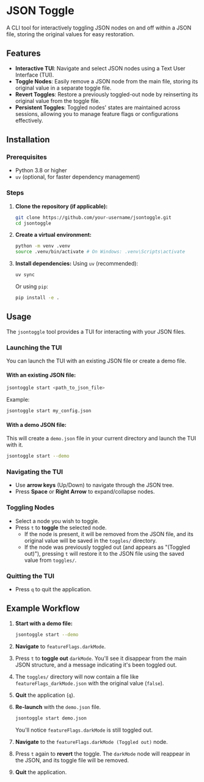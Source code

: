 # JSON Toggle

A CLI tool for interactively toggling JSON nodes on and off within a JSON file, storing the original values for easy restoration.

## Features

- **Interactive TUI**: Navigate and select JSON nodes using a Text User Interface (TUI).
- **Toggle Nodes**: Easily remove a JSON node from the main file, storing its original value in a separate toggle file.
- **Revert Toggles**: Restore a previously toggled-out node by reinserting its original value from the toggle file.
- **Persistent Toggles**: Toggled nodes' states are maintained across sessions, allowing you to manage feature flags or configurations effectively.

## Installation

### Prerequisites

- Python 3.8 or higher
- `uv` (optional, for faster dependency management)

### Steps

1. **Clone the repository (if applicable):**
   ```bash
   git clone https://github.com/your-username/jsontoggle.git
   cd jsontoggle
   ```

2. **Create a virtual environment:**
   ```bash
   python -m venv .venv
   source .venv/bin/activate # On Windows: .venv\Scripts\activate
   ```

3. **Install dependencies:**
   Using `uv` (recommended):
   ```bash
   uv sync
   ```
   Or using `pip`:
   ```bash
   pip install -e .
   ```

## Usage

The `jsontoggle` tool provides a TUI for interacting with your JSON files.

### Launching the TUI

You can launch the TUI with an existing JSON file or create a demo file.

#### With an existing JSON file:

```bash
jsontoggle start <path_to_json_file>
```

Example:
```bash
jsontoggle start my_config.json
```

#### With a demo JSON file:

This will create a `demo.json` file in your current directory and launch the TUI with it.

```bash
jsontoggle start --demo
```

### Navigating the TUI

- Use **arrow keys** (Up/Down) to navigate through the JSON tree.
- Press **Space** or **Right Arrow** to expand/collapse nodes.

### Toggling Nodes

- Select a node you wish to toggle.
- Press `t` to **toggle** the selected node.
  - If the node is present, it will be removed from the JSON file, and its original value will be saved in the `toggles/` directory.
  - If the node was previously toggled out (and appears as "(Toggled out)"), pressing `t` will restore it to the JSON file using the saved value from `toggles/`.

### Quitting the TUI

- Press `q` to quit the application.

## Example Workflow

1. **Start with a demo file:**
   ```bash
   jsontoggle start --demo
   ```

2. **Navigate** to `featureFlags.darkMode`.
3. Press `t` to **toggle out** `darkMode`. You'll see it disappear from the main JSON structure, and a message indicating it's been toggled out.
4. The `toggles/` directory will now contain a file like `featureFlags_darkMode.json` with the original value (`false`).
5. **Quit** the application (`q`).
6. **Re-launch** with the `demo.json` file.
   ```bash
   jsontoggle start demo.json
   ```
   You'll notice `featureFlags.darkMode` is still toggled out.
7. **Navigate** to the `featureFlags.darkMode (Toggled out)` node.
8. Press `t` again to **revert** the toggle. The `darkMode` node will reappear in the JSON, and its toggle file will be removed.
9. **Quit** the application.
